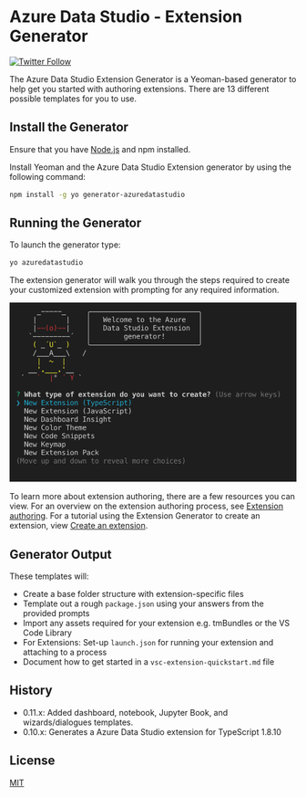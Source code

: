 # Azure Data Studio - Extension Generator

[![Twitter Follow](https://img.shields.io/twitter/follow/azuredatastudio?style=social)](https://twitter.com/azuredatastudio)

The Azure Data Studio Extension Generator is a Yeoman-based generator to help get you started with authoring extensions. There are 13 different possible templates for you to use.

## Install the Generator

Ensure that you have [Node.js](https://nodejs.org/en/) and npm installed.

Install Yeoman and the Azure Data Studio Extension generator by using the following command:

```bash
npm install -g yo generator-azuredatastudio
```

## Running the Generator
To launch the generator type:

```bash
yo azuredatastudio
```

The extension generator will walk you through the steps required to create your customized extension with prompting for any required information.

![The command generator](https://raw.githubusercontent.com/Microsoft/generator-azuredatastudio/main/yoazuredatastudio.png)

To learn more about extension authoring, there are a few resources you can view. For an overview on the extension authoring process, see [Extension authoring](https://docs.microsoft.com/en-us/sql/azure-data-studio/extension-authoring?view=sql-server-ver15). For a tutorial using the Extension Generator to create an extension, view [Create an extension](https://docs.microsoft.com/en-us/sql/azure-data-studio/tutorial-create-extension?view=sql-server-ver15).

## Generator Output

These templates will:
* Create a base folder structure with extension-specific files
* Template out a rough `package.json` using your answers from the provided prompts
* Import any assets required for your extension e.g. tmBundles or the VS Code Library
* For Extensions: Set-up `launch.json` for running your extension and attaching to a process
* Document how to get started in a `vsc-extension-quickstart.md` file

## History

* 0.11.x: Added dashboard, notebook, Jupyter Book, and wizards/dialogues templates.
* 0.10.x: Generates a Azure Data Studio extension for TypeScript 1.8.10

## License

[MIT](LICENSE)
